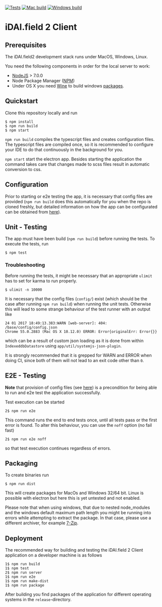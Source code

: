 [![Tests](https://img.shields.io/jenkins/s/http/bogusman03.dai-cloud.uni-koeln.de:8080/job/idai-field-client.svg?label=tests)]()
[![Mac build](https://img.shields.io/travis/dainst/idai-field-client/master.svg?label=mac%20build)](https://travis-ci.org/dainst/idai-field-client)
[![Windows build](https://img.shields.io/appveyor/ci/dainst/idai-field-client/master.svg?label=windows%20build)](https://ci.appveyor.com/project/dainst/idai-field-client)


# iDAI.field 2 Client

## Prerequisites

The iDAI.field2 development stack runs under MacOS, Windows, Linux. 

You need the following components in order for the local server to work:

* [NodeJS](https://nodejs.org/en/) > 7.0.0
* Node Package Manager ([NPM](https://www.npmjs.com/)) 
* Under OS X you need [Wine](http://www.davidbaumgold.com/tutorials/wine-mac/) to build windows [packages](https://github.com/dainst/idai-field-client/blob/master/README.md#packacking).

## Quickstart

Clone this repository locally and run

```
$ npm install
$ npm run build
$ npm start
```

`npm run build` compiles the typescript files and creates configuration files.
The typescript files are compiled once, so it is recommended to configure your IDE to 
do that continuously in the background for you.

`npm start` start the electron app. Besides starting the application the command takes 
care that changes made to scss files result in automatic conversion to css.

## Configuration

Prior to starting or e2e testing the app, it is necessary that config files are provided 
(`npm run build` does this automatically for you when the repo is cloned freshly, but detailed information on how the app can be configurated can be obtained from [here](config)).

## Unit - Testing

The app must have been build (`npm run build`) before running the tests.
To execute the tests, run 

```
$ npm test   
```

### Troubleshooting

Before running the tests, it might be necessary that an appropriate 
`ulimit` has to set for karma to run properly.

```
$ ulimit -n 10000
```

It is necessary that the config files (`config/`) exist (which should
be the case after running `npm run build`) when running the unit tests. 
Otherwise this will lead to some
strange behaviour of the test runner with an output like

```
24 01 2017 18:49:13.383:WARN [web-server]: 404: /base/config/config.json
Chrome 55.0.2883 (Mac OS X 10.12.0) ERROR: Error{originalErr: Error{}}
```

which can be a result of custom json loading as it is done from within `IndexeddbDatastore`
using `app/util/systemjs-json-plugin`.

It is strongly recommended that it is grepped for WARN and ERROR when doing CI,
since both of them will not lead to an exit code other than `0`.

## E2E - Testing

**Note** that provision of config files (see [here](config)) is a precondition for being able to run and e2e test the application successfully.

Test execution can be started

```
2$ npm run e2e
```

This command runs the end to end tests once, until all tests pass or  the first error is found.
To alter this behaviour, you can use the `noff` option (no fail fast)

```
2$ npm run e2e noff
```

so that test execution continues regardless of errors. 




## Packaging

To create binaries run 

```
$ npm run dist 
```

This will create packages for MacOs and Windows 32/64 bit.
Linux is possible with electron but here this is yet untested and not enabled.

Please note that when using windows, that due to nested node_modules and the 
windows default maximum path length you might be running into errors while attempting
to extract the package. In that case, please use a different archiver, for example [7-Zip](http://www.7-zip.org/download.html).

## Deployment

The recommended way for building and testing
the iDAI.field 2 Client application on a developer machine is as follows

```
1$ npm run build
1$ npm test
2$ npm run server
1$ npm run e2e
1$ npm run make-dist 
1$ npm run package
```

After building you find packages of the application for different operating systems
in the `release`-directory.
